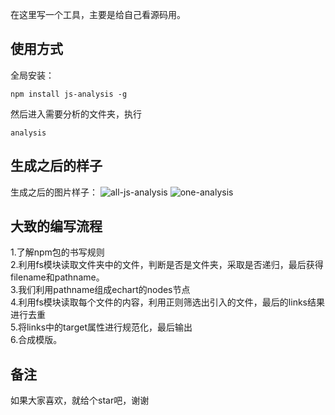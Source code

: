 在这里写一个工具，主要是给自己看源码用。

## 使用方式
全局安装：
```
npm install js-analysis -g
```

然后进入需要分析的文件夹，执行
```
analysis
```

## 生成之后的样子

生成之后的图片样子：
![all-js-analysis](http://laihuamin.oss-cn-beijing.aliyuncs.com/all-js-analysis.png)
![one-analysis](http://laihuamin.oss-cn-beijing.aliyuncs.com/one-analysis.png)

## 大致的编写流程

1.了解npm包的书写规则 <br>
2.利用fs模块读取文件夹中的文件，判断是否是文件夹，采取是否递归，最后获得filename和pathname。<br>
3.我们利用pathname组成echart的nodes节点<br>
4.利用fs模块读取每个文件的内容，利用正则筛选出引入的文件，最后的links结果进行去重<br>
5.将links中的target属性进行规范化，最后输出<br>
6.合成模版。

## 备注
如果大家喜欢，就给个star吧，谢谢